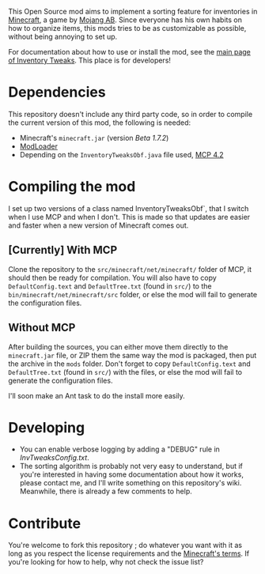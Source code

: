 This Open Source mod aims to implement a sorting feature for inventories in [Minecraft][1], a game by [Mojang AB][2]. Since everyone has his own habits on how to organize items, this mods tries to be as customizable as possible, without being annoying to set up.

For documentation about how to use or install the mod, see the [main page of Inventory Tweaks][3]. This place is for developers!

# Dependencies

This repository doesn't include any third party code, so in order to compile the current version of this mod, the following is needed:

 * Minecraft's `minecraft.jar` (version *Beta 1.7.2*)
 * [ModLoader][4]
 * Depending on the `InventoryTweaksObf.java` file used, [MCP 4.2](http://mcp.ocean-labs.de/index.php/MCP_Releases)

# Compiling the mod

I set up two versions of a class named InventoryTweaksObf`, that I switch when I use MCP and when I don't. This is made so that updates are easier and faster when a new version of Minecraft comes out.

## [Currently] With MCP

Clone the repository to  the `src/minecraft/net/minecraft/` folder of MCP, it should then be ready for compilation. You will also have to copy `DefaultConfig.text` and `DefaultTree.txt` (found in `src/`) to the `bin/minecraft/net/minecraft/src` folder, or else the mod will fail to generate the configuration files.

## Without MCP

After building the sources, you can either move them directly to the `minecraft.jar` file, or ZIP them the same way the mod is packaged, then put the archive in the `mods` folder. Don't forget to copy `DefaultConfig.text` and `DefaultTree.txt` (found in `src/`) with the files, or else the mod will fail to generate the configuration files.

I'll soon make an Ant task to do the install more easily.

# Developing

 * You can enable verbose logging by adding a "DEBUG" rule in *InvTweaksConfig.txt*.
 * The sorting algorithm is probably not very easy to understand, but if you're interested in having some documentation about how it works, please contact me, and I'll write something on this repository's wiki. Meanwhile, there is already a few comments to help.

# Contribute

You're welcome to fork this repository ; do whatever you want with it as long as you respect the license requirements and the [Minecraft's terms][6]. If you're looking for how to help, why not check the issue list?

[1]: http://www.minecraft.net/
[2]: http://mojang.com/
[3]: http://wan.ka.free.fr/?invtweaks
[4]: http://www.minecraftforum.net/viewtopic.php?t=80246
[5]: http://mcp.ocean-labs.de/index.php/MCP_Releases
[6]: http://www.minecraft.net/copyright.jsp